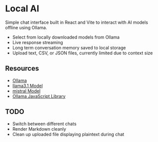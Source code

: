 # Local AI
Simple chat interface built in React and Vite to interact with AI models offline using Ollama.
- Select from locally downloaded models from Ollama
- Live response streaming
- Long term conversation memory saved to local storage
- Upload text, CSV, or JSON files, currently limited due to context size

## Resources
- [Ollama](https://ollama.com/)
- [llama3.1 Model](https://ollama.com/library/llama3.1)
- [mistral Model](https://ollama.com/library/mistral)
- [Ollama JavaScript Library](https://www.npmjs.com/package/ollama)

## TODO
- Switch between different chats
- Render Markdown cleanly
- Clean up uploaded file displaying plaintext during chat